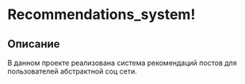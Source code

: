 # Recommendations_system!

## Описание
В данном проекте реализована система рекомендаций постов для пользователей абстрактной соц сети.